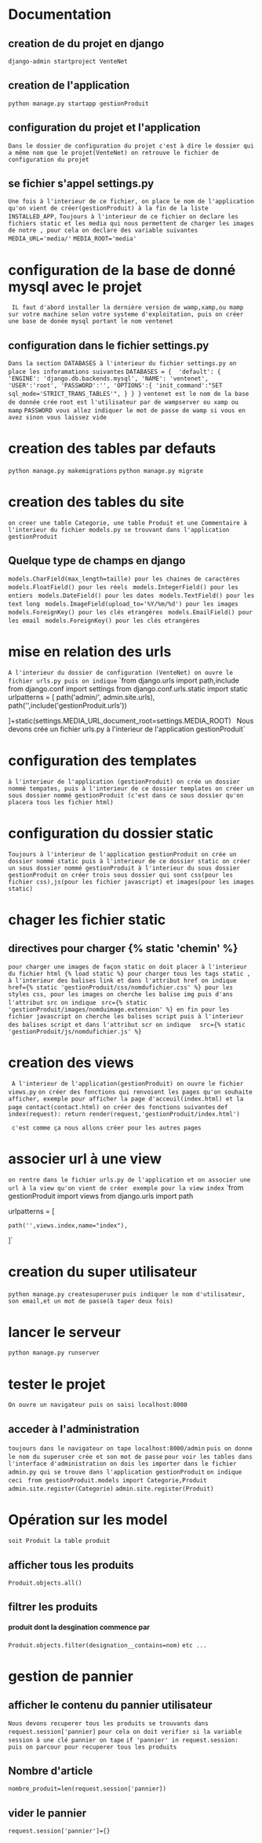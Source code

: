 # Documentation
## creation de du projet en django
`django-admin startproject VenteNet`
## creation de l'application
`python manage.py startapp gestionProduit`
## configuration du projet et l'application
`Dans le dossier de configuration du projet c'est à dire le dossier qui a même nom que le projet(VenteNet) on retrouve le fichier de configuration du projet `
## se fichier s'appel settings.py
`Une fois à l'interieur de ce fichier, on place le nom de l'application qu'on vient de créer(gestionProduit) à la fin de la liste INSTALLED_APP,`
`Toujours à l'interieur de ce fichier on declare les fichiers static et les media qui nous permettent de charger les images de notre , pour cela on declare des variable suivantes`
`MEDIA_URL='media/'`
`MEDIA_ROOT='media'`

# configuration de la base de donné mysql avec le projet 
` IL faut d'abord installer la dernière version de wamp,xamp,ou mamp sur votre machine selon votre systeme d'exploitation, puis on créer une base de donée mysql portant le nom ventenet`
## configuration dans le fichier settings.py
`Dans la section DATABASES à l'interieur du fichier settings.py on place les inforamations suivantes`
`DATABASES = { 
    'default': {
        'ENGINE': 'django.db.backends.mysql',
        'NAME': 'ventenet',
        'USER':'root',
        'PASSWORD':'',
         'OPTIONS':{
            'init_command':"SET sql_mode='STRICT_TRANS_TABLES'",
        }
        }
}`
`ventenet est le nom de la base de donnée crée`
`root est l'utilisateur par de wampserver ou xamp ou mamp`
`PASSWORD vous allez indiquer le mot de passe de wamp si vous en avez sinon vous laissez vide`
# creation des tables par defauts
`python manage.py makemigrations`
`python manage.py migrate`

# creation des tables du site

`on creer une table Categorie, une table Produit et une Commentaire à l'interieur du fichier models.py se trouvant dans l'application gestionProduit`
## Quelque type de champs en django
`models.CharField(max_length=taille) pour les chaines de caractères`
`models.FloatField() pour les réels `
`models.IntegerField() pour les entiers `
`models.DateField() pour les dates `
`models.TextField() pour les text long `
`models.ImageField(upload_to='%Y/%m/%d') pour les images `
`models.ForeignKey() pour les clés etrangères `
`models.EmailField() pour les email `
`models.ForeignKey() pour les clés etrangères `

# mise en relation des urls 
` A l'interieur du dossier de configuration (VenteNet) on ouvre le fichier urls.py puis on indique `
`from django.urls import path,include
from django.conf import settings
from django.conf.urls.static import static
urlpatterns = [
    path('admin/', admin.site.urls),
    path('',include('gestionProduit.urls'))
    
]+static(settings.MEDIA_URL,document_root=settings.MEDIA_ROOT)
`
`Nous devons crée un fichier urls.py à l'interieur de l'application gestionProduit`

# configuration des templates
`à l'interieur de l'application (gestionProduit) on crée un dossier nommé tempates, puis à l'interieur de ce dossier templates on créer un sous dossier nommé gestionProduit (c'est dans ce sous dossier qu'on placera tous les fichier html)`

# configuration du dossier static
`Toujours à l'interieur de l'application gestionProduit on crée un dossier nommé static puis à l'interieur de ce dossier static on créer un sous dossier nommé gestionProduit à l'interieur du sous dossier gestionProduit on créer trois sous dossier qui sont css(pour les fichier css),js(pour les fichier javascript) et images(pour les images static)`

# chager les fichier static
## directives pour charger   {% static 'chemin' %}
`pour charger une images de façon static on doit placer à l'interieur du fichier html {% load static %} pour charger tous les tags static , à l'interieur des balises link et dans l'attribut href on indique  `
`href={% static 'gestionProduit/css/nomdufichier.css' %} pour les styles css, pour les images on cherche les balise img puis d'ans l'attribut src on indique `
`src={% static 'gestionProduit/images/nomduimage.extension' %} en fin pour les fichier javascript on cherche les balises script puis à l'interieur des balises script et dans l'attribut scr on indique  `
`src={% static 'gestionProduit/js/nomdufichier.js' %} `

# creation des views
` A l'interieur de l'application(gestionProduit) on ouvre le fichier views.py`
`on créer des fonctions qui renvoient les pages qu'on souhaite afficher, exemple pour afficher la page d'acceuil(index.html) et la page contact(contact.html) on créer des fonctions suivantes`
`def index(request):
    return render(request,'gestionProduit/index.html')`

` c'est comme ça nous allons créer pour les autres pages`

# associer url à une view
`on rentre dans le fichier urls.py de l'application et on associer une url à la view qu'on vient de créer`
` exemple pour la view index`
`from gestionProduit import views
from django.urls import path

urlpatterns = [

    path('',views.index,name="index"),
]`

# creation du super utilisateur
`python manage.py createsuperuser`
`puis indiquer le nom d'utilisateur, son email,et un mot de passe(à taper deux fois)`
# lancer le serveur
`python manage.py runserver`
# tester le projet
`On ouvre un navigateur puis on saisi localhost:8000`
## acceder à l'administration
`toujours dans le navigateur on tape localhost:8000/admin`
`puis on donne le nom du superuser crée et son mot de passe`
`pour voir les tables dans l'interface d'administration on dois les importer dans le fichier admin.py qui se trouve dans l'application gestionProduit`
`on indique ceci `
`from gestionProduit.models import Categorie,Produit `
`admin.site.register(Categorie)`
`admin.site.register(Produit)`

# Opération sur les model
`soit Produit la table produit`
## afficher tous les produits
`Produit.objects.all()`
## filtrer les produits
#### produit dont la desgination commence par 
`Produit.objects.filter(designation__contains=nom)`
`etc ...`

# gestion de pannier

## afficher le contenu du pannier utilisateur
`Nous devons recuperer tous les produits se trouvants dans request.session['pannier]`
`pour cela on doit verifier si la variable session à une clé pannier on tape`
`if 'pannier' in request.session:`
` puis on parcour pour recuperer tous les produits`

## Nombre d'article 

`nombre_produit=len(request.session['pannier])`

## vider le pannier

`request.session['pannier']={}`






